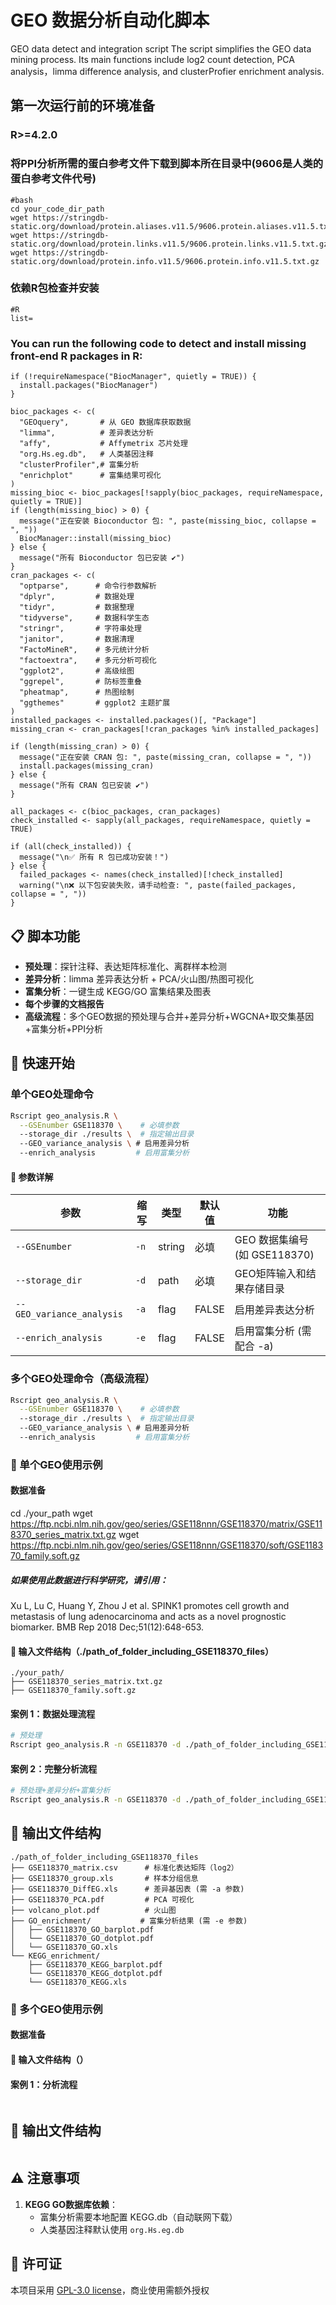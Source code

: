 # GEO 数据分析自动化脚本
GEO data detect and integration script
The script simplifies the GEO data mining process. Its main functions include log2 count detection, PCA analysis，limma difference analysis, and clusterProfier enrichment analysis.
## 第一次运行前的环境准备
### R>=4.2.0
### 将PPI分析所需的蛋白参考文件下载到脚本所在目录中(9606是人类的蛋白参考文件代号)
```
#bash
cd your_code_dir_path
wget https://stringdb-static.org/download/protein.aliases.v11.5/9606.protein.aliases.v11.5.txt.gz
wget https://stringdb-static.org/download/protein.links.v11.5/9606.protein.links.v11.5.txt.gz
wget https://stringdb-static.org/download/protein.info.v11.5/9606.protein.info.v11.5.txt.gz
```
### 依赖R包检查并安装
```
#R
list=
```
###  You can run the following code to detect and install missing front-end R packages in R:
```
if (!requireNamespace("BiocManager", quietly = TRUE)) {
  install.packages("BiocManager")
}

bioc_packages <- c(
  "GEOquery",       # 从 GEO 数据库获取数据
  "limma",          # 差异表达分析
  "affy",           # Affymetrix 芯片处理
  "org.Hs.eg.db",   # 人类基因注释
  "clusterProfiler",# 富集分析
  "enrichplot"      # 富集结果可视化
)
missing_bioc <- bioc_packages[!sapply(bioc_packages, requireNamespace, quietly = TRUE)]
if (length(missing_bioc) > 0) {
  message("正在安装 Bioconductor 包: ", paste(missing_bioc, collapse = ", "))
  BiocManager::install(missing_bioc)
} else {
  message("所有 Bioconductor 包已安装 ✔️")
}
cran_packages <- c(
  "optparse",      # 命令行参数解析
  "dplyr",         # 数据处理
  "tidyr",         # 数据整理
  "tidyverse",     # 数据科学生态
  "stringr",       # 字符串处理
  "janitor",       # 数据清理
  "FactoMineR",    # 多元统计分析
  "factoextra",    # 多元分析可视化
  "ggplot2",       # 高级绘图
  "ggrepel",       # 防标签重叠
  "pheatmap",      # 热图绘制
  "ggthemes"       # ggplot2 主题扩展
)
installed_packages <- installed.packages()[, "Package"]
missing_cran <- cran_packages[!cran_packages %in% installed_packages]

if (length(missing_cran) > 0) {
  message("正在安装 CRAN 包: ", paste(missing_cran, collapse = ", "))
  install.packages(missing_cran)
} else {
  message("所有 CRAN 包已安装 ✔️")
}

all_packages <- c(bioc_packages, cran_packages)
check_installed <- sapply(all_packages, requireNamespace, quietly = TRUE)

if (all(check_installed)) {
  message("\n✅ 所有 R 包已成功安装！")
} else {
  failed_packages <- names(check_installed)[!check_installed]
  warning("\n❌ 以下包安装失败，请手动检查: ", paste(failed_packages, collapse = ", "))
}
```
## 📋 脚本功能

- **预处理**：探针注释、表达矩阵标准化、离群样本检测
- **差异分析**：limma 差异表达分析 + PCA/火山图/热图可视化
- **富集分析**：一键生成 KEGG/GO 富集结果及图表
- **每个步骤的文档报告**
- **高级流程**：多个GEO数据的预处理与合并+差异分析+WGCNA+取交集基因+富集分析+PPI分析



## 🚀 快速开始

### 单个GEO处理命令
```bash
Rscript geo_analysis.R \
  --GSEnumber GSE118370 \    # 必填参数
  --storage_dir ./results \  # 指定输出目录
  --GEO_variance_analysis \ # 启用差异分析
  --enrich_analysis         # 启用富集分析
```

#### 📌 参数详解
| 参数 | 缩写 | 类型 | 默认值 | 功能 |
|------|------|------|--------|------|
| `--GSEnumber` | `-n` | string | 必填 | GEO 数据集编号 (如 GSE118370) |
| `--storage_dir` | `-d` | path | 必填 | GEO矩阵输入和结果存储目录 |
| `--GEO_variance_analysis` | `-a` | flag | FALSE | 启用差异表达分析 |
| `--enrich_analysis` | `-e` | flag | FALSE | 启用富集分析 (需配合 -a) |

### 多个GEO处理命令（高级流程）
```bash
Rscript geo_analysis.R \
  --GSEnumber GSE118370 \    # 必填参数
  --storage_dir ./results \  # 指定输出目录
  --GEO_variance_analysis \ # 启用差异分析
  --enrich_analysis         # 启用富集分析
```

### 🧪 单个GEO使用示例
#### 数据准备
cd ./your_path
wget https://ftp.ncbi.nlm.nih.gov/geo/series/GSE118nnn/GSE118370/matrix/GSE118370_series_matrix.txt.gz
wget https://ftp.ncbi.nlm.nih.gov/geo/series/GSE118nnn/GSE118370/soft/GSE118370_family.soft.gz
##### 如果使用此数据进行科学研究，请引用：
Xu L, Lu C, Huang Y, Zhou J et al. SPINK1 promotes cell growth and metastasis of lung adenocarcinoma and acts as a novel prognostic biomarker. BMB Rep 2018 Dec;51(12):648-653.
#### 📂 输入文件结构（./path_of_folder_including_GSE118370_files）
```
./your_path/
├── GSE118370_series_matrix.txt.gz
├── GSE118370_family.soft.gz
```
#### 案例 1：数据处理流程
```bash
# 预处理
Rscript geo_analysis.R -n GSE118370 -d ./path_of_folder_including_GSE118370_files
```

#### 案例 2：完整分析流程
```bash
# 预处理+差异分析+富集分析
Rscript geo_analysis.R -n GSE118370 -d ./path_of_folder_including_GSE118370_files -a -e
```

## 📂 输出文件结构
```
./path_of_folder_including_GSE118370_files
├── GSE118370_matrix.csv      # 标准化表达矩阵（log2）
├── GSE118370_group.xls       # 样本分组信息
├── GSE118370_DiffEG.xls      # 差异基因表 (需 -a 参数)
├── GSE118370_PCA.pdf         # PCA 可视化
├── volcano_plot.pdf          # 火山图
├── GO_enrichment/           # 富集分析结果 (需 -e 参数)
│   ├── GSE118370_GO_barplot.pdf
│   └── GSE118370_GO_dotplot.pdf
│   └── GSE118370_GO.xls
└── KEGG_enrichment/
    ├── GSE118370_KEGG_barplot.pdf
    └── GSE118370_KEGG_dotplot.pdf
    └── GSE118370_KEGG.xls
```

### 🧪 多个GEO使用示例
#### 数据准备
#### 📂 输入文件结构（）
#### 案例 1：分析流程
```bash


```
## 📂 输出文件结构
```

```

## ⚠️ 注意事项
1. **KEGG GO数据库依赖**： 
   - 富集分析需要本地配置 KEGG.db（自动联网下载）
   - 人类基因注释默认使用 `org.Hs.eg.db`


## 📜 许可证
本项目采用 [GPL-3.0 license](LICENSE)，商业使用需额外授权



